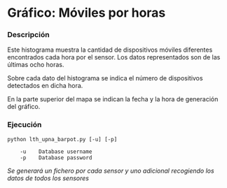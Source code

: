 # Gráfico: Móviles por horas

### Descripción

Este histograma muestra la cantidad de dispositivos móviles diferentes encontrados cada hora por el sensor. Los datos representados son de las últimas ocho horas.

Sobre cada dato del histograma se indica el número de dispositivos detectados en dicha hora.

En la parte superior del mapa se indican la fecha y la hora de generación del gráfico.

### Ejecución

    python lth_upna_barpot.py [-u] [-p]

        -u    Database username
        -p    Database password

_Se generará un fichero por cada sensor y uno adicional recogiendo los datos de todos los sensores_
